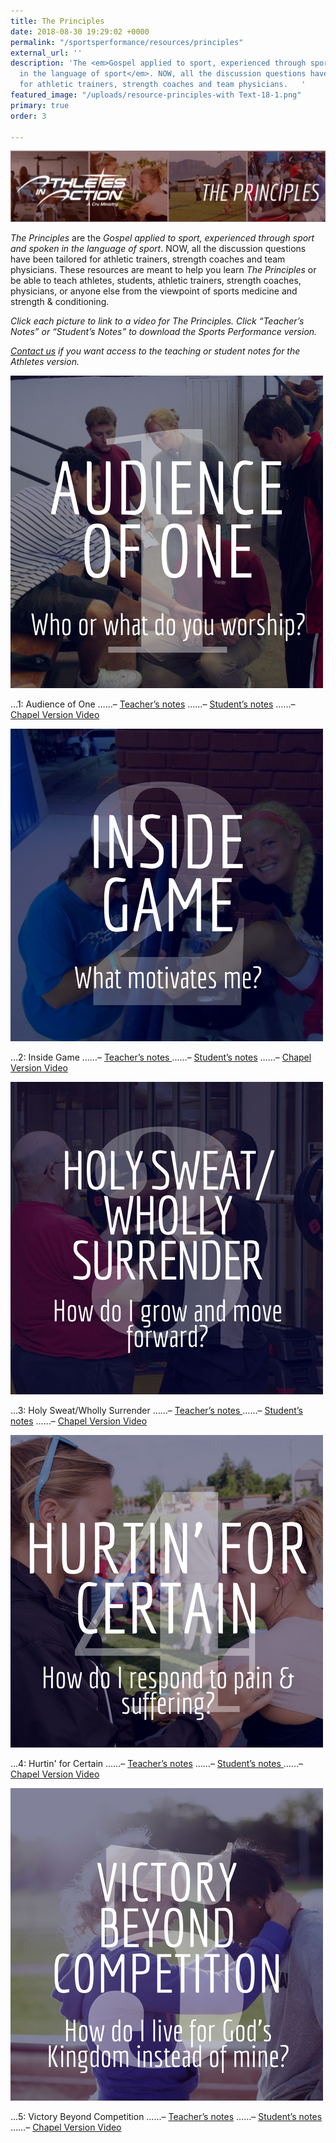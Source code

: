 ```yaml
---
title: The Principles
date: 2018-08-30 19:29:02 +0000
permalink: "/sportsperformance/resources/principles"
external_url: ''
description: 'The <em>Gospel applied to sport, experienced through sport and spoken
  in the language of sport</em>. NOW, all the discussion questions have been tailored
  for athletic trainers, strength coaches and team physicians.   '
featured_image: "/uploads/resource-principles-with Text-18-1.png"
primary: true
order: 3

---
```

![](/uploads/Violet-Geometric-Cool-Desktop-Wallpaper-1-e1519843524293-1024x230.jpg)

_The Principles_ are the _Gospel applied to sport, experienced through sport and spoken in the language of sport_. NOW, all the discussion questions have been tailored for athletic trainers, strength coaches and team physicians.  These resources are meant to help you learn _The Principles_ or be able to teach athletes, students, athletic trainers, strength coaches, physicians, or anyone else from the viewpoint of sports medicine and strength & conditioning.

_Click each picture to link to a video for The Principles. Click “Teacher’s Notes” or “Student’s Notes” to download the Sports Performance version._ 

[_Contact us_](mailto:sportsperformance@athletesinaction.org) _if you want access to the teaching or student notes for the Athletes version._

![](/uploads/Principle-1-1.png)

…1: Audience of One
……–  [Teacher’s notes](https://app.forestry.io/sites/l23gvhvzqg-abq/body-media//uploads/SP-Principle-1-Teacher-Notes.pdf)
……–  [Student’s notes](https://app.forestry.io/sites/l23gvhvzqg-abq/body-media//uploads/SP-Student-Notes-Principle-1.pdf)
……–  [Chapel Version Video]()

![](/uploads/Principle-2.png)

…2: Inside Game                                                                           ……–  [Teacher’s notes ](/uploads/SP-Principle-2-Teacher-Notes-.pdf)                                                                    ……–  [Student’s notes](/uploads/SP-Student-Notes-Principle-2.pdf)                                                                   ……–  [Chapel Version Video](https://vimeo.com/60456466)

![](/uploads/Principle-3.png)

…3: Holy Sweat/Wholly Surrender                                               ……–  [Teacher’s notes ](/uploads/SP-Principle-3-Teacher-Notes-.pdf)                                                                   ……–  [Student’s notes](/uploads/SP-Student-Notes-Principle-3.pdf)                                                                    ……–  [Chapel Version Video](https://vimeo.com/60456468)

![](/uploads/Principle-4.png)

…4: Hurtin' for Certain                                                                  ……–  [Teacher’s notes](/uploads/SP-Principle-4-Teacher-Notes-.pdf)                                                                    ……–  [Student’s notes ](/uploads/SP-Student-Notes-Principle-4.pdf)                                                                         ……–  [Chapel Version Video](https://vimeo.com/60456470)

![](/uploads/Principle-5.png)

…5: Victory Beyond Competition                                                           ……–  [Teacher’s notes](/uploads/SP-Principle-5-Teacher-Notes-.pdf)                                                                           ……–  [Student’s notes ](/uploads/SP-Student-Notes-Principle-5.pdf)                                                                           ……–  [Chapel Version Video](https://vimeo.com/60456471)